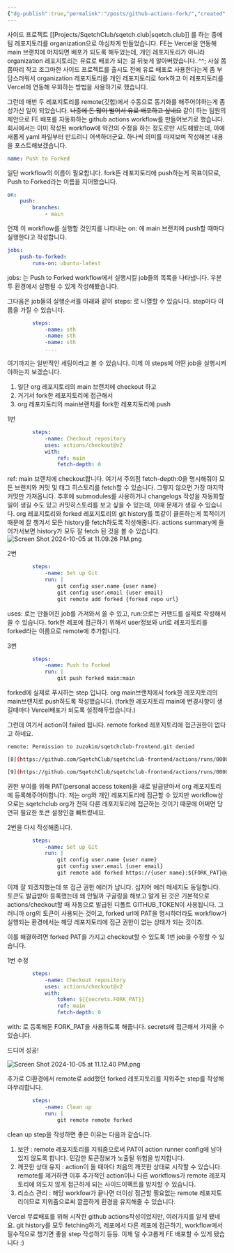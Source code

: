 ```yaml
---
{"dg-publish":true,"permalink":"/posts/github-actions-fork/","created":"2024-09-16","updated":"2024-10-05T22:03:00"}
---
```


사이드 프로젝트 [[Projects/SqetchClub/sqetch.club\|sqetch.club]] 를 하는 중에 팀 레포지토리를 organization으로 야심차게 만들었습니다. FE는 Vercel을 연동해 main 브랜치에 머지되면 배포가 되도록 해두었는데, 개인 레포지토리가 아니라 organization 레포지토리는 유료로 배포가 되는 걸 뒤늦게 알아버렸습니다. ^^; 사실 쫌쫌따리 작고 조그마한 사이드 프로젝트를 출시도 전에 유료 배포로 사용한다는게 좀 부담스러워서 organization 레포지토리를 개인 레포지토리로 fork하고 이 레포지토리를 Vercel에 연동해 우회하는 방법을 사용하기로 했습니다. 

그런데 매번 두 레포지토리를 remote(깃헙)에서 수동으로 동기화를 해주어야하는게 좀 성가신 일이 되었습니다. ~~나중에 돈 많이 벌어서 유료 배포하고 싶네요~~ 
같이 하는 팀원의 제안으로 FE 배포를 자동화하는 github actions workflow를 만들어보기로 했습니다. 회사에서는 이미 작성된 workflow에 약간의 수정을 하는 정도로만 시도해봤는데, 아예 새롭게 yaml 파일부터 만드려니 어색하더군요. 하나씩 의미를 따져보며 작성해본 내용을 포스트해보겠습니다.


```yaml
name: Push to Forked

```
일단 workflow의 이름이 필요합니다. fork뜬 레포지토리에 push하는게 목표이므로, Push to Forked라는 이름을 지어봤습니다.

```yaml
on:
	push:
		branches:
			- main
```

언제 이 workflow를 실행할 것인지를 나타내는 on: 에 main 브랜치에 push할 때마다 실행한다고 작성합니다.


```yaml
jobs:
	push-to-forked:
		runs-on: ubuntu-latest
```
jobs: 는 Push to Forked workflow에서 실행시킬 job들의 목록을 나타냅니다. 우분투 환경에서 실행될 수 있게 작성해봤습니다.

그다음은 job들의 실행순서를 아래와 같이 steps: 로 나열할 수 있습니다. step마다 이름을 가질 수 있습니다.
```yaml
		steps:
			-name: sth
			-name: sth
			-name: sth
			....
```

여기까지는 일반적인 세팅이라고 볼 수 있습니다. 이제 이 steps에 어떤 job을 실행시켜야하는지 보겠습니다.
1. 일단 org 레포지토리의 main 브랜치에 checkout 하고
2. 거기서 fork한 레포지토리에 접근해서
3. org 레포지토리의 main브랜치를 fork한 레포지토리에 push

1번
```yaml
		steps:
			-name: Checkout repository
			uses: actions/checkout@v2
			with:
				ref: main
				fetch-depth: 0
```
ref: main 브랜치에 checkout합니다. 여기서 주의점 fetch-depth:0을 명시해줘야 모든 브랜치와 커밋 및 태그 히스토리를 fetch할 수 있습니다. 그렇지 않으면 가장 마지막 커밋만 가져옵니다. 추후에 submodules를 사용하거나 changelogs 작성을 자동화할 일이 생길 수도 있고 커밋히스토리를 보고 싶을 수 있는데, 이때 문제가 생길 수 있습니다. org 레포지토리와 forked 레포지토리의 git history를 똑같이 클론하는게 목적이기 때문에 잘 챙겨서 모든 history를 fetch하도록 작성해줍니다.
actions summary에 들어가서보면 history가 모두 잘 fetch 된 것을 볼 수 있습니다.
![Screen Shot 2024-10-05 at 11.09.26 PM.png](/img/user/Screen%20Shot%202024-10-05%20at%2011.09.26%20PM.png)

2번
```yaml
		steps:
			-name: Set up Git
			run: |
				git config user.name {user name}
				git config user.email {user email}
				git remote add forked {forked repo url}
```

uses: 로는 만들어진 job를 가져와서 쓸 수 있고, run:으로는 커맨드를 실제로 작성해서 쓸 수 있습니다.
fork한 레포에 접근하기 위해서 user정보와 url로 레포지토리를 forked라는 이름으로 remote에 추가합니다.

3번
```yaml
		steps:
			-name: Push to Forked
			run: |
				git push forked main:main
```
forked에 실제로 푸시하는 step 입니다. org main브랜치에서 fork한 레포지토리의 main브랜치로 push하도록 작성했습니다. (fork한 레포지토리 main에 변경사항이 생길때마다 Vercel배포가 되도록 설정해두었습니다.)

그런데 여기서 action이 failed 됩니다. remote forked 레포지토리에 접근권한이 없다고 하네요.

```bash
remote: Permission to zuzokim/sqetchclub-frontend.git denied

[8](https://github.com/SqetchClub/sqetchclub-frontend/actions/runs/000000000/job/0000000000#step:4:9)fatal: unable to access '[https://github.com/zuzokim/sqetchclub-fronted.git/](https://github.com/zuzokim/sqetchclub-frontend.git/)': The requested URL returned error: 403

[9](https://github.com/SqetchClub/sqetchclub-frontend/actions/runs/00000000/job/000000000#step:4:10)Error: Process completed with exit code 128.
```

권한 부여를 위해 PAT(personal access token)을 새로 발급받아서 org 레포지토리에 등록해주어야합니다. 저는 org와 개인 레포지토리에 접근할 수 있지만 workflow상으로는 sqetchclub org가 전혀 다른 레포지토리에 접근하는 것이기 때문에 어쩌면 당연히 필요한 토큰 설정인걸 빠트렸네요.

2번을 다시 작성해줍니다.
```yaml
		steps:
			-name: Set up Git
			run: |
				git config user.name {user name}
				git config user.email {user email}
				git remote add forked https://{user name}:${FORK_PAT}@github.com/{user name}/{repository name}.git
```


이제 잘 되겠지했는데 또 접근 권한 에러가 납니다. 심지어 에러 메세지도 동일합니다. 토큰도 발급받아 등록했는데 왜 안될까 구글링을 해보고 알게 된 것은 기본적으로 actions/checkout할 때 자동으로 발급된 디폴트 GITHUB_TOKEN이 사용됩니다. 그러니까 org의 토큰이 사용되는 것이고, forked url에 PAT을 명시하더라도 workflow가 실행되는 환경에서는 해당 레포지토리에 접근 권한이 없는 상태가 되는 것이죠. 

이를 해결하려면 forked PAT을 가지고 checkout할 수 있도록 1번 job을 수정할 수 있습니다.

1번 수정
```yaml
		steps:
			-name: Checkout repository
			uses: actions/checkout@v2
			with:
				token: ${{secrets.FORK_PAT}}
				ref: main
				fetch-depth: 0
```
with: 로 등록해둔 FORK_PAT을 사용하도록 해줍니다. secrets에 접근해서 가져올 수 있습니다.

드디어 성공!

![Screen Shot 2024-10-05 at 11.12.40 PM.png](/img/user/Screen%20Shot%202024-10-05%20at%2011.12.40%20PM.png)

추가로 CI환경에서 remote로 add했던 forked 레포지토리를 지워주는 step를 작성해 마무리합니다.
```yaml
		steps:
			-name: Clean up
			run: |
				git remote remote forked
```
clean up step을 작성하면 좋은 이유는 다음과 같습니다.
1. 보안 : remote 레포지토리를 지워줌으로써 PAT이 action runner config에 남아있지 않도록 합니다. 민감한 토큰정보가 노출될 위험을 방지합니다.
2. 깨끗한 상태 유지 : action이 돌 때마다 처음의 깨끗한 상태로 시작할 수 있습니다. remote를 제거하면 이후 추가적인 action이나 다른 workflows가 remote 레포지토리에 의도치 않게 접근하게 되는 사이드이펙트를 방지할 수 있습니다.
3. 리소스 관리 : 해당 workfow가 끝나면 더이상 접근할 필요없는 remote 레포지토리이므로 지워줌으로써 깔끔하게 환경을 유지해줄 수 있습니다.

Vercel 무료배포를 위해 시작한 github actions작성이었지만, 여러가지를 알게 됐네요. git history를 모두 fetching하기, 레포에서 다른 레포에 접근하기, workflow에서 필수적으로 챙기면 좋을 step 작성하기 등등. 이제 덜 수고롭게 FE 배포할 수 있게 됐습니다 :) 